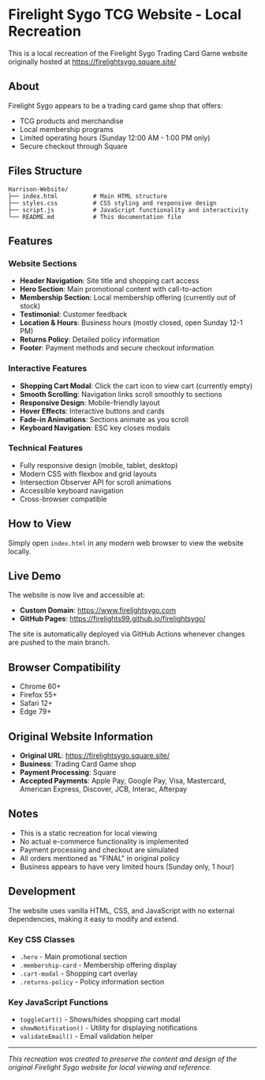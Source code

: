 # Firelight Sygo TCG Website - Local Recreation

This is a local recreation of the Firelight Sygo Trading Card Game website originally hosted at https://firelightsygo.square.site/

## About

Firelight Sygo appears to be a trading card game shop that offers:
- TCG products and merchandise
- Local membership programs
- Limited operating hours (Sunday 12:00 AM - 1:00 PM only)
- Secure checkout through Square

## Files Structure

```
Harrison-Website/
├── index.html          # Main HTML structure
├── styles.css          # CSS styling and responsive design
├── script.js           # JavaScript functionality and interactivity
└── README.md           # This documentation file
```

## Features

### Website Sections
- **Header Navigation**: Site title and shopping cart access
- **Hero Section**: Main promotional content with call-to-action
- **Membership Section**: Local membership offering (currently out of stock)
- **Testimonial**: Customer feedback
- **Location & Hours**: Business hours (mostly closed, open Sunday 12-1 PM)
- **Returns Policy**: Detailed policy information
- **Footer**: Payment methods and secure checkout information

### Interactive Features
- **Shopping Cart Modal**: Click the cart icon to view cart (currently empty)
- **Smooth Scrolling**: Navigation links scroll smoothly to sections
- **Responsive Design**: Mobile-friendly layout
- **Hover Effects**: Interactive buttons and cards
- **Fade-in Animations**: Sections animate as you scroll
- **Keyboard Navigation**: ESC key closes modals

### Technical Features
- Fully responsive design (mobile, tablet, desktop)
- Modern CSS with flexbox and grid layouts
- Intersection Observer API for scroll animations
- Accessible keyboard navigation
- Cross-browser compatible

## How to View

Simply open `index.html` in any modern web browser to view the website locally.

## Live Demo

The website is now live and accessible at:
- **Custom Domain**: https://www.firelightsygo.com
- **GitHub Pages**: https://firelights99.github.io/firelightsygo/

The site is automatically deployed via GitHub Actions whenever changes are pushed to the main branch.

## Browser Compatibility

- Chrome 60+
- Firefox 55+
- Safari 12+
- Edge 79+

## Original Website Information

- **Original URL**: https://firelightsygo.square.site/
- **Business**: Trading Card Game shop
- **Payment Processing**: Square
- **Accepted Payments**: Apple Pay, Google Pay, Visa, Mastercard, American Express, Discover, JCB, Interac, Afterpay

## Notes

- This is a static recreation for local viewing
- No actual e-commerce functionality is implemented
- Payment processing and checkout are simulated
- All orders mentioned as "FINAL" in original policy
- Business appears to have very limited hours (Sunday only, 1 hour)

## Development

The website uses vanilla HTML, CSS, and JavaScript with no external dependencies, making it easy to modify and extend.

### Key CSS Classes
- `.hero` - Main promotional section
- `.membership-card` - Membership offering display
- `.cart-modal` - Shopping cart overlay
- `.returns-policy` - Policy information section

### Key JavaScript Functions
- `toggleCart()` - Shows/hides shopping cart modal
- `showNotification()` - Utility for displaying notifications
- `validateEmail()` - Email validation helper

---

*This recreation was created to preserve the content and design of the original Firelight Sygo website for local viewing and reference.*
